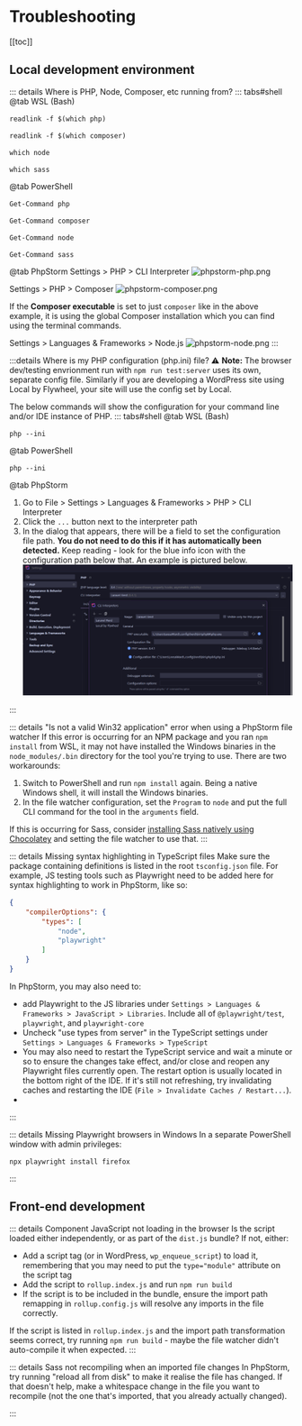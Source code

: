 # Troubleshooting

[[toc]]

## Local development environment

::: details Where is PHP, Node, Composer, etc running from?
::: tabs#shell
@tab WSL (Bash)
```bash:no-line-numbers
readlink -f $(which php)
```
```bash:no-line-numbers
readlink -f $(which composer)
```
```bash:no-line-numbers
which node
```
```bash:no-line-numbers
which sass
```
@tab PowerShell
```powershell:no-line-numbers
Get-Command php
```
```powershell:no-line-numbers
Get-Command composer
```
```powershell:no-line-numbers
Get-Command node
```
```powershell:no-line-numbers
Get-Command sass
```
@tab PhpStorm
Settings > PHP > CLI Interpreter
![phpstorm-php.png](/phpstorm-php.png)

Settings > PHP > Composer
![phpstorm-composer.png](/phpstorm-composer.png)

If the **Composer executable** is set to just `composer` like in the above example, it is using the global Composer installation which you can find using the
terminal commands.

Settings > Languages & Frameworks > Node.js
![phpstorm-node.png](/phpstorm-node.png)
:::

:::details Where is my PHP configuration (php.ini) file?
:warning: **Note:** The browser dev/testing envrionment run with `npm run test:server` uses its own, separate config file. Similarly if you are developing a WordPress site using Local by Flywheel, your site will use the config set by Local.

The below commands will show the configuration for your command line and/or IDE instance of PHP.
::: tabs#shell
@tab WSL (Bash)
```bash:no-line-numbers
php --ini
```
@tab PowerShell
```powershell:no-line-numbers
php --ini
```
@tab PhpStorm
1. Go to File > Settings > Languages & Frameworks > PHP > CLI Interpreter
2. Click the `...` button next to the interpreter path
3. In the dialog that appears, there will be a field to set the configuration file path. **You do not need to do this if
   it has automatically been detected.** Keep reading - look for the blue info icon with the configuration path below
   that. An example is pictured below.
   ![phpstorm-php.png](../.vuepress/public/phpstorm-phpini.png)

:::

::: details "Is not a valid Win32 application" error when using a PhpStorm file watcher
If this error is occurring for an NPM package and you ran `npm install` from WSL, it may not have installed the Windows binaries in the `node_modules/.bin` directory for the tool you're trying to use. There are two workarounds:

1. Switch to PowerShell and run `npm install` again. Being a native Windows shell, it will install the Windows binaries.
2. In the file watcher configuration, set the `Program` to `node` and put the full CLI command for the tool in the `arguments` field.

If this is occurring for Sass, consider [installing Sass natively using Chocolatey](./tooling/sass.md) and setting the file watcher to use that.
:::

::: details Missing syntax highlighting in TypeScript files
Make sure the package containing definitions is listed in the root `tsconfig.json` file. For example, JS testing tools such as Playwright need to be added here for syntax highlighting to work in PhpStorm, like so:

```json
{
	"compilerOptions": {
		"types": [
			"node",
			"playwright"
		]
	}
}
```

In PhpStorm, you may also need to:
- add Playwright to the JS libraries under `Settings > Languages & Frameworks > JavaScript > Libraries`. Include all of `@playwright/test`, `playwright`, and `playwright-core`
- Uncheck "use types from server" in the TypeScript settings under `Settings > Languages & Frameworks > TypeScript`
- You may also need to restart the TypeScript service and wait a minute or so to ensure the changes take effect, and/or close and reopen any Playwright files currently open. The restart option is usually located in the bottom right of the IDE. If it's still not refreshing, try invalidating caches and restarting the IDE (`File > Invalidate Caches / Restart...`).
-
:::

::: details Missing Playwright browsers in Windows
In a separate PowerShell window with admin privileges:

```powershell:no-line-numbers
npx playwright install firefox
```
:::

## Front-end development

::: details Component JavaScript not loading in the browser
Is the script loaded either independently, or as part of the `dist.js` bundle? If not, either:

- Add a script tag (or in WordPress, `wp_enqueue_script`) to load it, remembering that you may need to put the `type="module"` attribute on the script tag
- Add the script to `rollup.index.js` and run `npm run build`
- If the script is to be included in the bundle, ensure the import path remapping in `rollup.config.js` will resolve any imports in the file correctly.

If the script is listed in `rollup.index.js` and the import path transformation seems correct, try running `npm run build` - maybe the file watcher didn't auto-compile it when expected.
:::

::: details Sass not recompiling when an imported file changes
In PhpStorm, try running "reload all from disk" to make it realise the file has changed. If that doesn't help, make a whitespace change in the file you want to recompile (not the one that's imported, that you already actually changed).

:::
